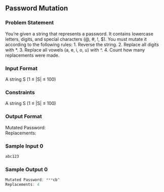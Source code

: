 ## Password Mutation

### Problem Statement
<p>You’re given a string that represents a password. It contains lowercase letters, digits, and special characters (@, #, !, $). You must mutate it according to the following rules: 1. Reverse the string. 2. Replace all digits with *. 3. Replace all vowels (a, e, i, o, u) with ^. 4. Count how many replacements were made.</p>

### Input Format

<p>A string S (1 ≤ |S| ≤ 100)</p>

### Constraints

<p>A string S (1 ≤ |S| ≤ 100)
</p>

### Output Format
<p>Mutated Password:<br>
Replacements:</p>

### Sample Input 0

```c
abc123
```
### Sample Output 0

```c
Mutated Password: ***cb^ 
Replacements: 4
```